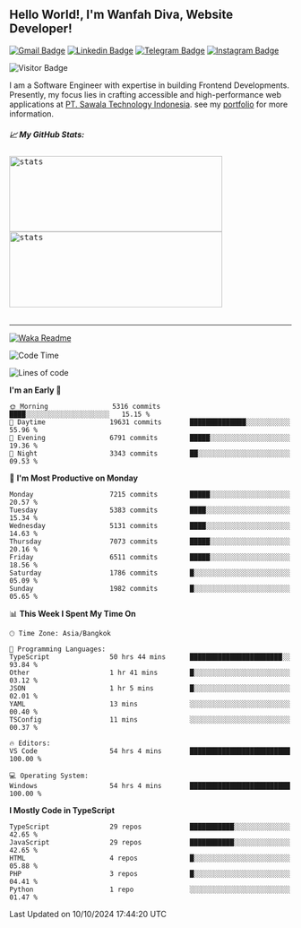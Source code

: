 ## Hello World!, I'm Wanfah Diva, Website Developer!

[![Gmail Badge](https://img.shields.io/badge/-Gmail-white?style=plastic&logo=Gmail&link=mailto:aditputrafirmansyah@gmail.com)](mailto:wanfahdivaa@gmail.com)
[![Linkedin Badge](https://img.shields.io/badge/-LinkedIn-blue?style=plastic&logo=Linkedin&link=https://www.linkedin.com/in/aditputrafirmansyah/)](https://www.linkedin.com/in/wanfahdiva/)
[![Telegram Badge](https://img.shields.io/badge/-Telegram-blue?style=plastic&logo=telegram&link=https://t.me/Adithya_13)](https://t.me/wanfahdiva)
[![Instagram Badge](https://img.shields.io/badge/-Instagram-white?style=plastic&logo=instagram&link=https://www.instagram.com/adithya_firmansyahputra/)](https://www.instagram.com/wnfhdva/)

![Visitor Badge](https://visitor-badge.laobi.icu/badge?page_id=wanfahdiva.wanfahdiva)

<p>
I am a Software Engineer with expertise in building Frontend Developments.
Presently, my focus lies in crafting accessible and high-performance web applications at  <a href="https://sawala/tech" target="_blank">PT. Sawala Technology Indonesia</a>. see my <a href="http://wanfahdiva-com.vercel.app/" target="_blank">portfolio</a> for more information.
</p>

<h5 align="left">
  
📈 **My GitHub Stats:**

</h5>

<div align="left">
<kbd>
    <img height="135em" width="380em" alt="stats" src="https://github-readme-streak-stats.herokuapp.com?user=wanfahdiva&theme=tokyonight_duo&hide_border=true&dates=27DDC9" />
</kbd>
<kbd>
    <img height="135em" width="380em" alt="stats" src="https://github-readme-activity-graph.vercel.app/graph?username=wanfahdiva&theme=react&hide_title=true"></kbd>
</div>

<br />

---

[![Waka Readme](https://github.com/wanfahdiva/wanfahdiva/actions/workflows/waka.yml/badge.svg)](https://github.com/wanfahdiva/wanfahdiva/actions/workflows/waka.yml)

<!--START_SECTION:waka-->
![Code Time](http://img.shields.io/badge/Code%20Time-1%2C261%20hrs%2052%20mins-blue)

![Lines of code](https://img.shields.io/badge/From%20Hello%20World%20I%27ve%20Written-20.4%20million%20lines%20of%20code-blue)

**I'm an Early 🐤** 

```text
🌞 Morning                5316 commits        ████░░░░░░░░░░░░░░░░░░░░░   15.15 % 
🌆 Daytime                19631 commits       ██████████████░░░░░░░░░░░   55.96 % 
🌃 Evening                6791 commits        █████░░░░░░░░░░░░░░░░░░░░   19.36 % 
🌙 Night                  3343 commits        ██░░░░░░░░░░░░░░░░░░░░░░░   09.53 % 
```
📅 **I'm Most Productive on Monday** 

```text
Monday                   7215 commits        █████░░░░░░░░░░░░░░░░░░░░   20.57 % 
Tuesday                  5383 commits        ████░░░░░░░░░░░░░░░░░░░░░   15.34 % 
Wednesday                5131 commits        ████░░░░░░░░░░░░░░░░░░░░░   14.63 % 
Thursday                 7073 commits        █████░░░░░░░░░░░░░░░░░░░░   20.16 % 
Friday                   6511 commits        █████░░░░░░░░░░░░░░░░░░░░   18.56 % 
Saturday                 1786 commits        █░░░░░░░░░░░░░░░░░░░░░░░░   05.09 % 
Sunday                   1982 commits        █░░░░░░░░░░░░░░░░░░░░░░░░   05.65 % 
```


📊 **This Week I Spent My Time On** 

```text
🕑︎ Time Zone: Asia/Bangkok

💬 Programming Languages: 
TypeScript               50 hrs 44 mins      ███████████████████████░░   93.84 % 
Other                    1 hr 41 mins        █░░░░░░░░░░░░░░░░░░░░░░░░   03.12 % 
JSON                     1 hr 5 mins         █░░░░░░░░░░░░░░░░░░░░░░░░   02.01 % 
YAML                     13 mins             ░░░░░░░░░░░░░░░░░░░░░░░░░   00.40 % 
TSConfig                 11 mins             ░░░░░░░░░░░░░░░░░░░░░░░░░   00.37 % 

🔥 Editors: 
VS Code                  54 hrs 4 mins       █████████████████████████   100.00 % 

💻 Operating System: 
Windows                  54 hrs 4 mins       █████████████████████████   100.00 % 
```

**I Mostly Code in TypeScript** 

```text
TypeScript               29 repos            ███████████░░░░░░░░░░░░░░   42.65 % 
JavaScript               29 repos            ███████████░░░░░░░░░░░░░░   42.65 % 
HTML                     4 repos             █░░░░░░░░░░░░░░░░░░░░░░░░   05.88 % 
PHP                      3 repos             █░░░░░░░░░░░░░░░░░░░░░░░░   04.41 % 
Python                   1 repo              ░░░░░░░░░░░░░░░░░░░░░░░░░   01.47 % 
```




 Last Updated on 10/10/2024 17:44:20 UTC
<!--END_SECTION:waka-->
